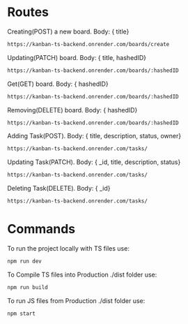 
# Routes
Creating(POST) a new board. Body: { title}
```bash
https://kanban-ts-backend.onrender.com/boards/create
```
Updating(PATCH) board. Body: { title, hashedID}
```bash
https://kanban-ts-backend.onrender.com/boards/:hashedID
```
Get(GET) board. Body: { hashedID}
```bash
https://kanban-ts-backend.onrender.com/boards/:hashedID
```
Removing(DELETE) board. Body: { hashedID}
```bash
https://kanban-ts-backend.onrender.com/boards/:hashedID
```
Adding Task(POST). Body: { title, description, status, owner}
```bash
https://kanban-ts-backend.onrender.com/tasks/
```
Updating Task(PATCH). Body: { _id, title, description, status}
```bash
https://kanban-ts-backend.onrender.com/tasks/
```
Deleting Task(DELETE). Body: { _id}
```bash
https://kanban-ts-backend.onrender.com/tasks/
```

# Commands 
To run the project locally with TS files use:
```bash
npm run dev
```

To Compile TS files into Production ./dist folder use:
```bash
npm run build
```

To run JS files from Production ./dist folder use:
```bash
npm start
```
